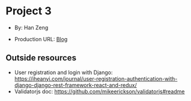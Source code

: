# Project 3
+ By: Han Zeng

+ Production URL: [Blog](https://e28p3.aboringanduselesswebsite.com/)

  

## Outside resources
- User registration and login with Django: https://iheanyi.com/journal/user-registration-authentication-with-django-django-rest-framework-react-and-redux/
- Validatorjs doc: https://github.com/mikeerickson/validatorjs#readme

